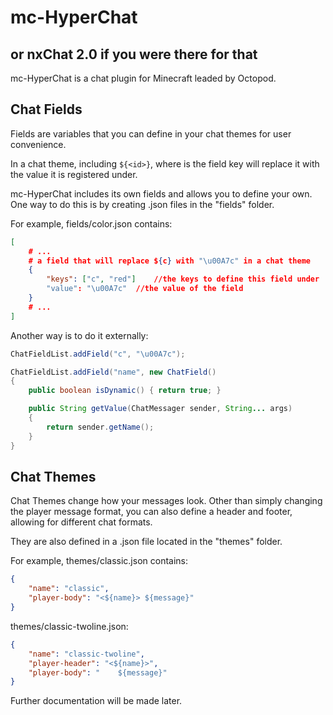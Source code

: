 mc-HyperChat
======
or nxChat 2.0 if you were there for that
---

mc-HyperChat is a chat plugin for Minecraft leaded by Octopod.

Chat Fields
------
Fields are variables that you can define in your chat themes for user convenience.

In a chat theme, including `${<id>}`, where <id> is the field key will replace it with the value it is registered under.

mc-HyperChat includes its own fields and allows you to define your own.
One way to do this is by creating .json files in the "fields" folder.

For example, fields/color.json contains:
```json
[
	# ...
	# a field that will replace ${c} with "\u00A7c" in a chat theme
	{
		"keys": ["c", "red"] 	//the keys to define this field under
		"value": "\u00A7c" 	//the value of the field
	}
	# ...
]
```

Another way is to do it externally:
```java
ChatFieldList.addField("c", "\u00A7c");

ChatFieldList.addField("name", new ChatField()
{
	public boolean isDynamic() { return true; }

	public String getValue(ChatMessager sender, String... args)
	{
		return sender.getName();
	}
}
```

Chat Themes
------
Chat Themes change how your messages look.
Other than simply changing the player message format, you can also define a header and footer, allowing for different chat formats.

They are also defined in a .json file located in the "themes" folder.

For example, themes/classic.json contains:
```json
{
	"name": "classic",
	"player-body": "<${name}> ${message}"
}
```

themes/classic-twoline.json:
```json
{
	"name": "classic-twoline",
	"player-header": "<${name}>",
	"player-body": "    ${message}"
}
```

Further documentation will be made later.
